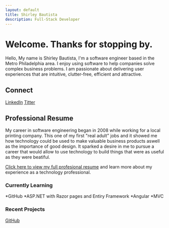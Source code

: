 ```yaml
---
layout: default
title: Shirley Bautista
description: Full-Stack Developer
---
```


# Welcome. Thanks for stopping by.

Hello, My name is Shirley Bautista, I'm a software engineer based in the Metro Philadelphia area. I enjoy using software to help companies solve complex business problems. I am passionate about delivering user experiences that are intuitive, clutter-free, efficient and attractive. 

## Connect

[LinkedIn](http://www.linkedin.com/shirleybautista)
[Titter](#)

## Professional Resume

My career in software engineering began in 2008 while working for a local printing company. This one of my first "real adult" jobs and it showed me how technology could be used to make valuable business products aswell as the importance of good design. It sparked a desire in me to pursue a career that would allow to use technology to build things that were as useful as they were beatiful.

[Click here to view my full profesional resume](./resume.html) and learn more about my experience as a technology professional.

### Currently Learning

*GitHub
*ASP.NET with Razor pages and Entiry Framework
*Angular
*MVC

### Recent Projects

[GitHub](http://www.github.com/sBautista886)